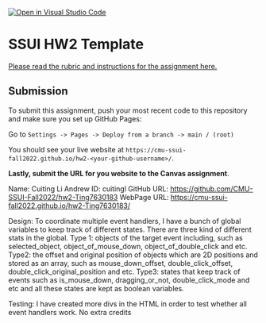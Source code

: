 [![Open in Visual Studio Code](https://classroom.github.com/assets/open-in-vscode-c66648af7eb3fe8bc4f294546bfd86ef473780cde1dea487d3c4ff354943c9ae.svg)](https://classroom.github.com/online_ide?assignment_repo_id=8513251&assignment_repo_type=AssignmentRepo)
# SSUI HW2 Template

[Please read the rubric and instructions for the assignment here.](https://www.cs.cmu.edu/~bam/uicourse/05631fall2022/HW2/index.html)

## Submission

To submit this assignment, push your most recent code to this repository and make sure you set up GitHub Pages:

Go to `Settings -> Pages -> Deploy from a branch -> main / (root)`

You should see your live website at `https://cmu-ssui-fall2022.github.io/hw2-<your-github-username>/`.

**Lastly, submit the URL for you website to the Canvas assignment**.

Name: Cuiting Li 
Andrew ID: cuitingl
GitHub URL: https://github.com/CMU-SSUI-Fall2022/hw2-Ting7630183
WebPage URL: https://cmu-ssui-fall2022.github.io/hw2-Ting7630183/

Design: To coordinate multiple event handlers, I have a bunch of global variables to keep track of different states. There are three kind of different stats in the global.
Type 1: objects of the target event including, such as selected_object, object_of_mouse_down, object_of_double_click and etc.
Type2: the offset and original position of objects which are 2D positions and stored as an array, such as mouse_down_offset, double_click_offset, double_click_original_position and etc.
Type3: states that keep track of events such as is_mouse_down, dragging_or_not, double_click_mode and etc and all these states are kept as boolean variables. 

Testing: I have created more divs in the HTML in order to test whether all event handlers work.
No extra credits